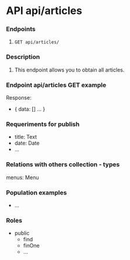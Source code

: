 # API api/articles

### Endpoints

1. `GET api/articles/`

### Description
1. This endpoint allows you to obtain all articles.


### Endpoint api/articles GET example
Response:
- {
    data: []
    ...
}

### Requeriments for publish

- title: Text
- date: Date
- ...

### Relations with others collection - types

menus: Menu

### Population examples

- ...

### Roles 
- public
  - find
  - finOne
  - ...